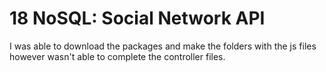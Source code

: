# 18 NoSQL: Social Network API

I was able to download the packages and make the folders with the js files however wasn't able to complete the controller files.
